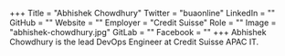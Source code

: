 +++
Title = "Abhishek Chowdhury"
Twitter = "buaonline"
LinkedIn = ""
GitHub = ""
Website = ""
Employer = "Credit Suisse"
Role = ""
Image = "abhishek-chowdhury.jpg"
GitLab = ""
Facebook = ""
+++
Abhishek Chowdhury is the lead DevOps Engineer at Credit Suisse APAC IT.